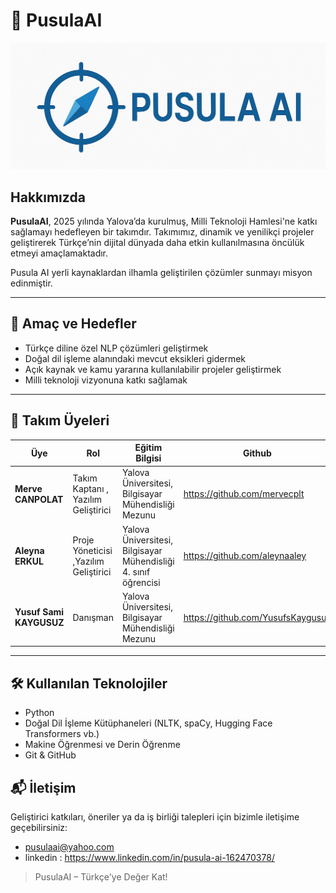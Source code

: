 # 🧠 PusulaAI 
![PusulaAI Logo](images/pusula_logo.png) 

## Hakkımızda

**PusulaAI**, 2025 yılında Yalova’da kurulmuş, Milli Teknoloji Hamlesi'ne katkı sağlamayı hedefleyen bir takımdır. Takımımız, dinamik ve yenilikçi projeler geliştirerek Türkçe’nin dijital dünyada daha etkin kullanılmasına öncülük etmeyi amaçlamaktadır.

Pusula AI yerli kaynaklardan ilhamla geliştirilen çözümler sunmayı misyon edinmiştir.

---

## 🎯 Amaç ve Hedefler

- Türkçe diline özel NLP çözümleri geliştirmek  
- Doğal dil işleme alanındaki mevcut eksikleri gidermek  
- Açık kaynak ve kamu yararına kullanılabilir projeler geliştirmek  
- Milli teknoloji vizyonuna katkı sağlamak  

---

## 👥 Takım Üyeleri

| Üye           | Rol                    | Eğitim Bilgisi                                                                 | Github                                           |
|---------------|------------------------|--------------------------------------------------------------------------------|--------------------------------------------------|
|**Merve CANPOLAT**  | Takım Kaptanı , Yazılım Geliştirici       | Yalova Üniversitesi, Bilgisayar Mühendisliği Mezunu               |https://github.com/mervecplt |
| **Aleyna ERKUL** | Proje Yöneticisi ,Yazılım Geliştirici | Yalova Üniversitesi, Bilgisayar Mühendisliği 4. sınıf öğrencisi |https://github.com/aleynaaley
| **Yusuf Sami KAYGUSUZ**  | Danışman       | Yalova Üniversitesi, Bilgisayar Mühendisliği Mezunu               |https://github.com/YusufsKaygusuz |

---

## 🛠️ Kullanılan Teknolojiler

- Python  
- Doğal Dil İşleme Kütüphaneleri (NLTK, spaCy, Hugging Face Transformers vb.)  
- Makine Öğrenmesi ve Derin Öğrenme  
- Git & GitHub



## 📬 İletişim

Geliştirici katkıları, öneriler ya da iş birliği talepleri için bizimle iletişime geçebilirsiniz:

- pusulaai@yahoo.com 
- linkedin : https://www.linkedin.com/in/pusula-ai-162470378/

> PusulaAI – Türkçe'ye Değer Kat!
